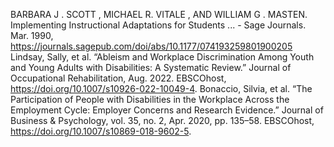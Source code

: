 BARBARA J . SCOTT , MICHAEL R. VITALE , AND WILLIAM G . MASTEN. Implementing Instructional Adaptations for Students ... - Sage Journals. Mar. 1990, https://journals.sagepub.com/doi/abs/10.1177/074193259801900205 
Lindsay, Sally, et al. “Ableism and Workplace Discrimination Among Youth and Young Adults with Disabilities: A Systematic Review.” Journal of Occupational Rehabilitation, Aug. 2022. EBSCOhost, https://doi.org/10.1007/s10926-022-10049-4.
Bonaccio, Silvia, et al. “The Participation of People with Disabilities in the Workplace Across the Employment Cycle: Employer Concerns and Research Evidence.” Journal of Business & Psychology, vol. 35, no. 2, Apr. 2020, pp. 135–58. EBSCOhost, https://doi.org/10.1007/s10869-018-9602-5.
